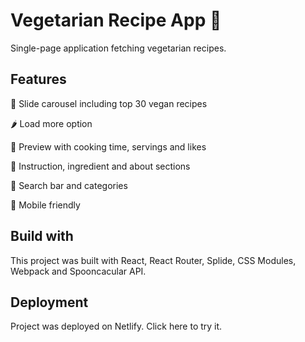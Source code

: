 
# Vegetarian Recipe App 🥗

Single-page application fetching vegetarian recipes.

## Features

🍏 Slide carousel including top 30 vegan recipes

🌶️ Load more option

🥦 Preview with cooking time, servings and likes

🥕 Instruction, ingredient and about sections

🍄 Search bar and categories

🥑 Mobile friendly

## Build with

This project was built with React, React Router, Splide, CSS Modules, Webpack and Spooncacular API.



## Deployment

Project was deployed on Netlify. Click here to try it.

